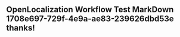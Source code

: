 <properties
ms.topic="hero-topic"
ms.test1="hero-topic"
ms.test2="test"/>

## OpenLocalization Workflow Test MarkDown 1708e697-729f-4e9a-ae83-239626dbd53e thanks!
